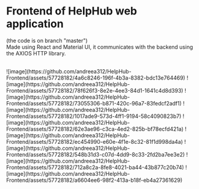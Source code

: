 # Frontend of HelpHub web application
(the code is on branch "master")<br>
Made using React and Material UI, it communicates with the backend using the AXIOS HTTP library.

<br>
![image](https://github.com/andreea312/HelpHub-Frontend/assets/57728182/4a6c8246-196f-4b3a-8382-bdc13e764469)
![image](https://github.com/andreea312/HelpHub-Frontend/assets/57728182/78f626f3-8e2e-4ee3-84d1-1641c4d8d393)
![image](https://github.com/andreea312/HelpHub-Frontend/assets/57728182/73055306-b871-420c-96a7-83fedcf2adf1)
![image](https://github.com/andreea312/HelpHub-Frontend/assets/57728182/1017ade9-573d-4ff1-9194-58c4090823b7)
![image](https://github.com/andreea312/HelpHub-Frontend/assets/57728182/62e3ae96-c3ca-4ed2-825b-bf78ecfd421a)
![image](https://github.com/andreea312/HelpHub-Frontend/assets/57728182/ec454990-e60e-4f1e-8c32-81f1d998da4a)
![image](https://github.com/andreea312/HelpHub-Frontend/assets/57728182/548b31d3-c07d-4dd9-8c33-2fd2ba7ee3e2)
![image](https://github.com/andreea312/HelpHub-Frontend/assets/57728182/712a8c2a-8fe8-4021-ba44-43b877c20b74)
![image](https://github.com/andreea312/HelpHub-Frontend/assets/57728182/a6604ee6-98f2-413a-b18f-eb4a27361629)

